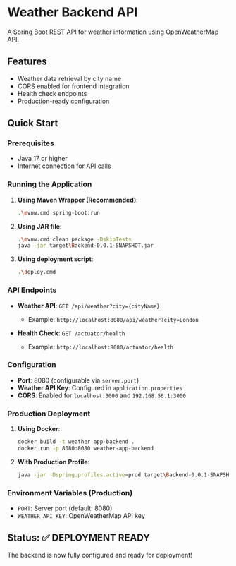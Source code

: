 # Weather Backend API

A Spring Boot REST API for weather information using OpenWeatherMap API.

## Features
- Weather data retrieval by city name
- CORS enabled for frontend integration
- Health check endpoints
- Production-ready configuration

## Quick Start

### Prerequisites
- Java 17 or higher
- Internet connection for API calls

### Running the Application

1. **Using Maven Wrapper (Recommended)**:
   ```bash
   .\mvnw.cmd spring-boot:run
   ```

2. **Using JAR file**:
   ```bash
   .\mvnw.cmd clean package -DskipTests
   java -jar target\Backend-0.0.1-SNAPSHOT.jar
   ```

3. **Using deployment script**:
   ```bash
   .\deploy.cmd
   ```

### API Endpoints

- **Weather API**: `GET /api/weather?city={cityName}`
  - Example: `http://localhost:8080/api/weather?city=London`
  
- **Health Check**: `GET /actuator/health`
  - Example: `http://localhost:8080/actuator/health`

### Configuration

- **Port**: 8080 (configurable via `server.port`)
- **Weather API Key**: Configured in `application.properties`
- **CORS**: Enabled for `localhost:3000` and `192.168.56.1:3000`

### Production Deployment

1. **Using Docker**:
   ```bash
   docker build -t weather-app-backend .
   docker run -p 8080:8080 weather-app-backend
   ```

2. **With Production Profile**:
   ```bash
   java -jar -Dspring.profiles.active=prod target\Backend-0.0.1-SNAPSHOT.jar
   ```

### Environment Variables (Production)
- `PORT`: Server port (default: 8080)
- `WEATHER_API_KEY`: OpenWeatherMap API key

## Status: ✅ DEPLOYMENT READY

The backend is now fully configured and ready for deployment!